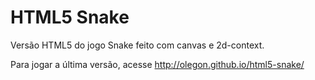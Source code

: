 # HTML5 Snake

Versão HTML5 do jogo Snake feito com canvas e 2d-context.

Para jogar a última versão, acesse http://olegon.github.io/html5-snake/
